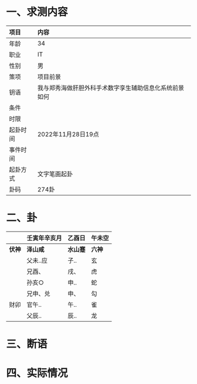 # 一、求测内容
|项目|内容|
|:-|:-|
|年龄|34|
|职业|IT|
|性别|男|
|策项|项目前景|
|钥语|我与郑秀海做肝胆外科手术数字孪生辅助信息化系统前景如何|
|条件||
|时限||
|起卦时间|2022年11月28日19点|
|事件时间||
|起卦方式|文字笔画起卦|
|卦码|274卦|

# 二、卦
||壬寅年辛亥月|乙酉日|午未空|
|:-|:-|:-|:-|
|**伏神**|**泽山咸**|**水山蹇**|**六神**|
||父未..应|子..|玄|
||兄酉、|戌、|虎|
||孙亥○|申..|蛇|
||兄申、兑|申、|勾|
|财卯|官午..|午..|雀|
||父辰..|辰..|龙|


# 三、断语

# 四、实际情况